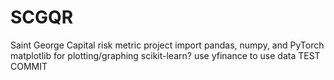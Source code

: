 # SCGQR
Saint George Capital risk metric project
import pandas, numpy, and PyTorch
matplotlib for plotting/graphing
scikit-learn?
use yfinance to use data
TEST COMMIT